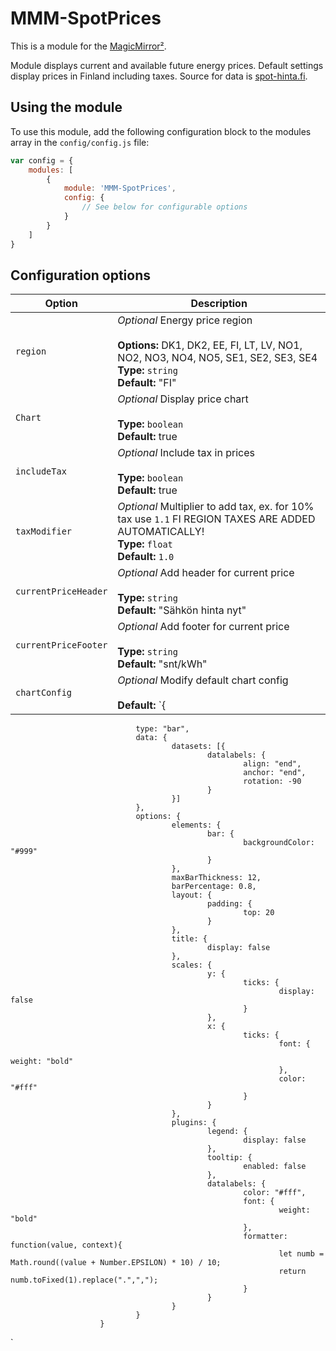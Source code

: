 # MMM-SpotPrices

This is a module for the [MagicMirror²](https://github.com/MichMich/MagicMirror/).

Module displays current and available future energy prices.
Default settings display prices in Finland including taxes.
Source for data is [spot-hinta.fi](https://spot-hinta.fi/).

## Using the module

To use this module, add the following configuration block to the modules array in the `config/config.js` file:
```js
var config = {
    modules: [
        {
            module: 'MMM-SpotPrices',
            config: {
                // See below for configurable options
            }
        }
    ]
}
```

## Configuration options

| Option           | Description
|----------------- |-----------
| `region`         | *Optional*  Energy price region <br><br>**Options:** DK1, DK2, EE, FI, LT, LV, NO1, NO2, NO3, NO4, NO5, SE1, SE2, SE3, SE4 <br>**Type:** `string` <br>**Default:** "FI"
| `Chart`          | *Optional*  Display price chart <br><br>**Type:** `boolean` <br>**Default:** true
| `includeTax`     | *Optional*  Include tax in prices <br><br>**Type:** `boolean` <br>**Default:** true
| `taxModifier`    | *Optional*  Multiplier to add tax, ex. for 10% tax use `1.1` FI REGION TAXES ARE ADDED AUTOMATICALLY! <br>**Type:** `float` <br>**Default:** `1.0`
| `currentPriceHeader` | *Optional*  Add header for current price <br><br>**Type:** `string` <br>**Default:** "Sähkön hinta nyt"
| `currentPriceFooter` | *Optional*  Add footer for current price <br><br>**Type:** `string` <br>**Default:** "snt/kWh"
| `chartConfig`    | *Optional*  Modify default chart config <br><br>**Default:** `{
                                type: "bar",
                                data: {
                                        datasets: [{
                                                datalabels: {
                                                        align: "end",
                                                        anchor: "end",
                                                        rotation: -90
                                                }
                                        }]
                                },
                                options: {
                                        elements: {
                                                bar: {
                                                        backgroundColor: "#999"
                                                }
                                        },
                                        maxBarThickness: 12,
                                        barPercentage: 0.8,
                                        layout: {
                                                padding: {
                                                        top: 20
                                                }
                                        },
                                        title: {
                                                display: false
                                        },
                                        scales: {
                                                y: {
                                                        ticks: {
                                                                display: false
                                                        }
                                                },
                                                x: {
                                                        ticks: {
                                                                font: {
                                                                        weight: "bold"
                                                                },
                                                                color: "#fff"
                                                        }
                                                }
                                        },
                                        plugins: {
                                                legend: {
                                                        display: false
                                                },
                                                tooltip: {
                                                        enabled: false
                                                },
                                                datalabels: {
                                                        color: "#fff",
                                                        font: {
                                                                weight: "bold"
                                                        },
                                                        formatter: function(value, context){
                                                                let numb = Math.round((value + Number.EPSILON) * 10) / 10;
                                                                return numb.toFixed(1).replace(".",",");
                                                        }
                                                }
                                        }
                                }
                        }
`

